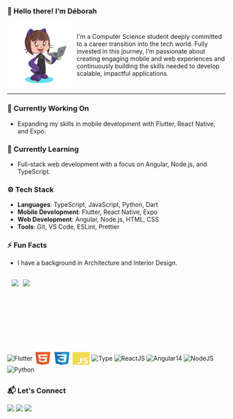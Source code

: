 ### 👋 Hello there! I’m Déborah

<div style="display: flex; gap: 10px; align-items: center">
    <img height="150em" src="assets/img/octocat.png"/>
    <p width="500em">I'm a Computer Science student deeply committed to a career transition into the tech world. Fully invested in this journey, I’m passionate about creating engaging mobile and web experiences and continuously building the skills needed to develop scalable, impactful applications.</p>
</div>

---

### 🔭 Currently Working On

- Expanding my skills in mobile development with Flutter, React Native, and Expo.

### 🌱 Currently Learning

- Full-stack web development with a focus on Angular, Node.js, and TypeScript.

### ⚙️ Tech Stack

- **Languages**: TypeScript, JavaScript, Python, Dart
- **Mobile Development**: Flutter, React Native, Expo
- **Web Development**: Angular, Node.js, HTML, CSS
- **Tools**: Git, VS Code, ESLint, Prettier

### ⚡ Fun Facts

- I have a background in Architecture and Interior Design.

##

<div style="display: flex; gap: 10px">
    <a href="https://github.com/deborahsales"></a>
    <img height="150em" src="https://github-readme-stats-sigma-five.vercel.app/api?username=deborahsales&show_icons=true&theme=dark">
    <img height="150em" src="https://github-readme-stats-sigma-five.vercel.app/api/top-langs/?username=deborahsales&layout=compact&langs_count=8&theme=dark">
</div>

<div style="display: inline_block"><br>
  <img align="center" alt="Flutter" height="30" width="40" src="https://cdn.jsdelivr.net/gh/devicons/devicon/icons/flutter/flutter-original.svg" />
  <img align="center" alt="HTML" height="30" width="40" src="https://raw.githubusercontent.com/devicons/devicon/master/icons/html5/html5-original.svg">
  <img align="center" alt="CSS" height="30" width="40" src="https://raw.githubusercontent.com/devicons/devicon/master/icons/css3/css3-original.svg">
  <img align="center" alt="Js" height="30" width="40" src="https://raw.githubusercontent.com/devicons/devicon/master/icons/javascript/javascript-plain.svg">
  <img align="center" alt="Type" height="30" width="40" src="https://cdn.jsdelivr.net/gh/devicons/devicon/icons/typescript/typescript-original.svg">
  <img align="center" alt="ReactJS" height="30" width="40" src="https://cdn.jsdelivr.net/gh/devicons/devicon/icons/react/react-original.svg">
  <img align="center" alt="Angular14" height="30" width="40" src="https://cdn.jsdelivr.net/gh/devicons/devicon/icons/angularjs/angularjs-original.svg" />
  <img align="center" alt="NodeJS" height="30" width="40" src="https://cdn.jsdelivr.net/gh/devicons/devicon/icons/nodejs/nodejs-plain.svg" />
  <img align="center" alt="Python" height="30" width="40" src="https://cdn.jsdelivr.net/gh/devicons/devicon/icons/python/python-original.svg" /> 
</div>

##

### 📬 Let's Connect

<div>
  <a href="https://instagram.com/salesdeborah" target="_blank"><img src="https://img.shields.io/badge/-Instagram-%23E4405F?style=for-the-badge&logo=instagram&logoColor=white" target="_blank"></a>
  <a href = "mailto:deborah.sales@dcomp.ufs.br"><img src="https://img.shields.io/badge/-Gmail-%23333?style=for-the-badge&logo=gmail&logoColor=white" target="_blank"></a>
  <a href="https://www.linkedin.com/in/deborahsales/" target="_blank"><img src="https://img.shields.io/badge/-LinkedIn-%230077B5?style=for-the-badge&logo=linkedin&logoColor=white" target="_blank"></a> 
</div>


<!--
**deborahsales/deborahsales** is a ✨ _special_ ✨ repository because its `README.md` (this file) appears on your GitHub profile.

Here are some ideas to get you started:

- 🔭 I’m currently working on ...
- 🌱 I’m currently learning ...
- 👯 I’m looking to collaborate on ...
- 🤔 I’m looking for help with ...
- 💬 Ask me about ...
- 📫 How to reach me: ...
- 😄 Pronouns: ...
- ⚡ Fun fact: ...
-->
